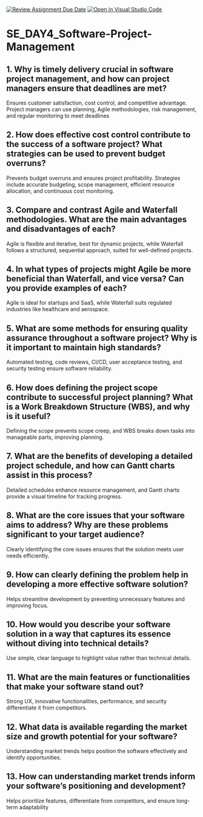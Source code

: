 [![Review Assignment Due Date](https://classroom.github.com/assets/deadline-readme-button-22041afd0340ce965d47ae6ef1cefeee28c7c493a6346c4f15d667ab976d596c.svg)](https://classroom.github.com/a/9pw6JKcu)
[![Open in Visual Studio Code](https://classroom.github.com/assets/open-in-vscode-2e0aaae1b6195c2367325f4f02e2d04e9abb55f0b24a779b69b11b9e10269abc.svg)](https://classroom.github.com/online_ide?assignment_repo_id=18422053&assignment_repo_type=AssignmentRepo)
# SE_DAY4_Software-Project-Management
## 1. Why is timely delivery crucial in software project management, and how can project managers ensure that deadlines are met?
Ensures customer satisfaction, cost control, and competitive advantage. Project managers can use planning, Agile methodologies, risk management, and regular monitoring to meet deadlines
## 2. How does effective cost control contribute to the success of a software project? What strategies can be used to prevent budget overruns?
Prevents budget overruns and ensures project profitability. Strategies include accurate budgeting, scope management, efficient resource allocation, and continuous cost monitoring.
## 3. Compare and contrast Agile and Waterfall methodologies. What are the main advantages and disadvantages of each?
Agile is flexible and iterative, best for dynamic projects, while Waterfall follows a structured, sequential approach, suited for well-defined projects.
## 4. In what types of projects might Agile be more beneficial than Waterfall, and vice versa? Can you provide examples of each?
Agile is ideal for startups and SaaS, while Waterfall suits regulated industries like healthcare and aerospace.
## 5. What are some methods for ensuring quality assurance throughout a software project? Why is it important to maintain high standards?
Automated testing, code reviews, CI/CD, user acceptance testing, and security testing ensure software reliability.
## 6. How does defining the project scope contribute to successful project planning? What is a Work Breakdown Structure (WBS), and why is it useful?
Defining the scope prevents scope creep, and WBS breaks down tasks into manageable parts, improving planning.
## 7. What are the benefits of developing a detailed project schedule, and how can Gantt charts assist in this process?
Detailed schedules enhance resource management, and Gantt charts provide a visual timeline for tracking progress.
## 8. What are the core issues that your software aims to address? Why are these problems significant to your target audience?
Clearly identifying the core issues ensures that the solution meets user needs efficiently.
## 9. How can clearly defining the problem help in developing a more effective software solution?
Helps streamline development by preventing unnecessary features and improving focus.
## 10. How would you describe your software solution in a way that captures its essence without diving into technical details?
Use simple, clear language to highlight value rather than technical details.
## 11. What are the main features or functionalities that make your software stand out?
Strong UX, innovative functionalities, performance, and security differentiate it from competitors.
## 12. What data is available regarding the market size and growth potential for your software?
Understanding market trends helps position the software effectively and identify opportunities.
## 13. How can understanding market trends inform your software’s positioning and development?
Helps prioritize features, differentiate from competitors, and ensure long-term adaptability
